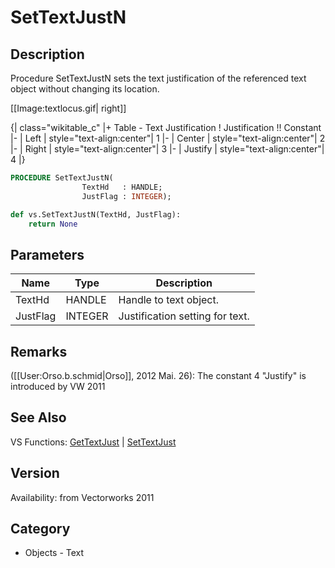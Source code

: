# SetTextJustN

## Description
Procedure SetTextJustN sets the text justification of the referenced text object without changing its location.

[[Image:textlocus.gif| right]]

{| class="wikitable_c"
|+ Table - Text Justification
! Justification !! Constant
|- 
| Left
| style="text-align:center"| 1
|- 
| Center
| style="text-align:center"| 2
|-
| Right
| style="text-align:center"| 3
|-
| Justify
| style="text-align:center"| 4
|}

```pascal
PROCEDURE SetTextJustN(
				TextHd   : HANDLE;
				JustFlag : INTEGER);
```

```python
def vs.SetTextJustN(TextHd, JustFlag):
    return None
```

## Parameters
|Name|Type|Description|
|---|---|---|
|TextHd|HANDLE|Handle to text object.|
|JustFlag|INTEGER|Justification setting for text.|

## Remarks
([[User:Orso.b.schmid|Orso]], 2012 Mai. 26): The constant 4 "Justify" is introduced by VW 2011

## See Also
VS Functions:
[GetTextJust](GetTextJust.md) | [SetTextJust](SetTextJust.md)

## Version
Availability: from Vectorworks 2011

## Category
* Objects - Text

